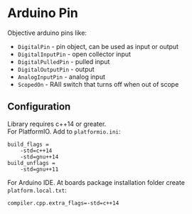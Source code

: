 # Arduino Pin

Objective arduino pins like:
- `DigitalPin` - pin object, can be used as input or output
- `DigitalInputPin` - open collector input
- `DigitalPulledPin` - pulled input
- `DigitalOutputPin` - output
- `AnalogInputPin` - analog input
- `ScopedOn` - RAII switch that turns off when out of scope

## Configuration
Library requires c++14 or greater.  
For PlatformIO. Add to `platformio.ini`:
```
build_flags =
	-std=c++14
	-std=gnu++14
build_unflags =
	-std=gnu++11
```

For Arduino IDE. At boards package installation folder create `platform.local.txt`:
```
compiler.cpp.extra_flags=-std=c++14
```